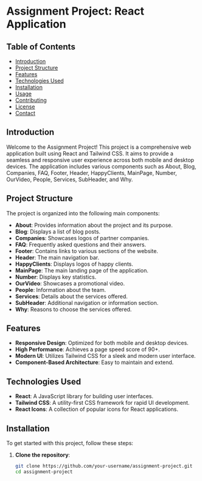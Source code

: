 # Assignment Project: React Application

## Table of Contents

- [Introduction](#introduction)
- [Project Structure](#project-structure)
- [Features](#features)
- [Technologies Used](#technologies-used)
- [Installation](#installation)
- [Usage](#usage)
- [Contributing](#contributing)
- [License](#license)
- [Contact](#contact)

## Introduction

Welcome to the Assignment Project! This project is a comprehensive web application built using React and Tailwind CSS. It aims to provide a seamless and responsive user experience across both mobile and desktop devices. The application includes various components such as About, Blog, Companies, FAQ, Footer, Header, HappyClients, MainPage, Number, OurVideo, People, Services, SubHeader, and Why.

## Project Structure

The project is organized into the following main components:

- **About**: Provides information about the project and its purpose.
- **Blog**: Displays a list of blog posts.
- **Companies**: Showcases logos of partner companies.
- **FAQ**: Frequently asked questions and their answers.
- **Footer**: Contains links to various sections of the website.
- **Header**: The main navigation bar.
- **HappyClients**: Displays logos of happy clients.
- **MainPage**: The main landing page of the application.
- **Number**: Displays key statistics.
- **OurVideo**: Showcases a promotional video.
- **People**: Information about the team.
- **Services**: Details about the services offered.
- **SubHeader**: Additional navigation or information section.
- **Why**: Reasons to choose the services offered.

## Features

- **Responsive Design**: Optimized for both mobile and desktop devices.
- **High Performance**: Achieves a page speed score of 90+.
- **Modern UI**: Utilizes Tailwind CSS for a sleek and modern user interface.
- **Component-Based Architecture**: Easy to maintain and extend.

## Technologies Used

- **React**: A JavaScript library for building user interfaces.
- **Tailwind CSS**: A utility-first CSS framework for rapid UI development.
- **React Icons**: A collection of popular icons for React applications.

## Installation

To get started with this project, follow these steps:

1. **Clone the repository**:
   ```bash
   git clone https://github.com/your-username/assignment-project.git
   cd assignment-project